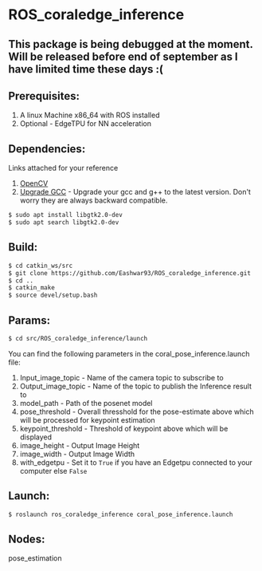# ROS_coraledge_inference

## This package is being debugged at the moment. Will be released before end of september as I have limited time these days :(

## Prerequisites:
1. A linux Machine x86_64 with ROS installed
2. Optional - EdgeTPU for NN acceleration

## Dependencies:
Links attached for your reference
1. [OpenCV](https://linuxize.com/post/how-to-install-opencv-on-ubuntu-18-04/)
2. [Upgrade GCC](https://www.youtube.com/watch?v=vVzshfYSgRk) - Upgrade your gcc and g++ to the latest version. Don't worry they are always backward compatible.
```bash
$ sudo apt install libgtk2.0-dev
$ sudo apt search libgtk2.0-dev
```
## Build:
```bash
$ cd catkin_ws/src
$ git clone https://github.com/Eashwar93/ROS_coraledge_inference.git
$ cd ..
$ catkin_make
$ source devel/setup.bash
```
## Params:
```bash
$ cd src/ROS_coraledge_inference/launch
```
You can find the following parameters in the coral_pose_inference.launch file:

1. Input_image_topic - Name of the camera topic to subscribe to
2. Output_image_topic - Name of the topic to publish the Inference result to
3. model_path - Path of the posenet model
4. pose_threshold - Overall thresshold for the pose-estimate above which will be processed for keypoint estimation
5. keypoint_threshold - Threshold of keypoint above which will be displayed
6. image_height - Output Image Height
7. image_width - Output Image Width
8. with_edgetpu - Set it to `True` if you have an Edgetpu connected to your computer else `False`

## Launch:
```bash
$ roslaunch ros_coraledge_inference coral_pose_inference.launch
```

## Nodes:
pose_estimation

